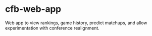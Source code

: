 # cfb-web-app
Web app to view rankings, game history, predict matchups, and allow experimentation with conference realignment.
